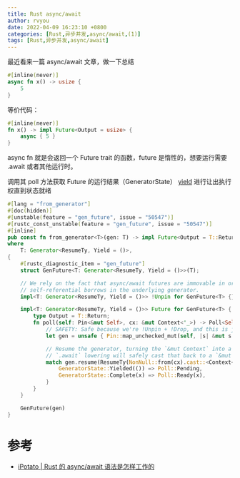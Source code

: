 ```yaml
---
title: Rust async/await
author: rvyou
date: 2022-04-09 16:23:10 +0800
categories: [Rust,异步并发,async/await,(1)]
tags: [Rust,异步并发,async/await]
---
```


最近看来一篇 async/await 文章，做一下总结

```rust
#[inline(never)]
async fn x() -> usize {
    5
}
```

等价代码：

```rust
#[inline(never)]
fn x() -> impl Future<Output = usize> {
    async { 5 }
}
```

async fn 就是会返回一个 Future trait 的函数，future 是惰性的，想要运行需要 .await 或者其他运行时。

调用其 poll 方法获取 Future 的运行结果（GeneratorState） [yield](https://github.com/rust-lang/rust/blob/42313dd29b3edb0ab453a0d43d12876ec7e48ce0/library/core/src/ops/generator.rs#L70) 进行让出执行权直到状态就绪

```rust
#[lang = "from_generator"]
#[doc(hidden)]
#[unstable(feature = "gen_future", issue = "50547")]
#[rustc_const_unstable(feature = "gen_future", issue = "50547")]
#[inline]
pub const fn from_generator<T>(gen: T) -> impl Future<Output = T::Return>
where
    T: Generator<ResumeTy, Yield = ()>,
{
    #[rustc_diagnostic_item = "gen_future"]
    struct GenFuture<T: Generator<ResumeTy, Yield = ()>>(T);

    // We rely on the fact that async/await futures are immovable in order to create
    // self-referential borrows in the underlying generator.
    impl<T: Generator<ResumeTy, Yield = ()>> !Unpin for GenFuture<T> {}

    impl<T: Generator<ResumeTy, Yield = ()>> Future for GenFuture<T> {
        type Output = T::Return;
        fn poll(self: Pin<&mut Self>, cx: &mut Context<'_>) -> Poll<Self::Output> {
            // SAFETY: Safe because we're !Unpin + !Drop, and this is just a field projection.
            let gen = unsafe { Pin::map_unchecked_mut(self, |s| &mut s.0) };

            // Resume the generator, turning the `&mut Context` into a `NonNull` raw pointer. The
            // `.await` lowering will safely cast that back to a `&mut Context`.
            match gen.resume(ResumeTy(NonNull::from(cx).cast::<Context<'static>>())) {
                GeneratorState::Yielded(()) => Poll::Pending,
                GeneratorState::Complete(x) => Poll::Ready(x),
            }
        }
    }

    GenFuture(gen)
}
```

# 参考

- [iPotato | Rust 的 async/await 语法是怎样工作的](https://ipotato.me/article/70)

